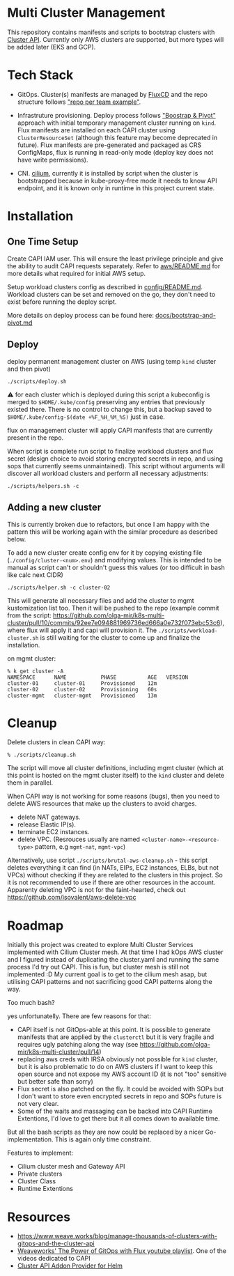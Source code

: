 # Multi Cluster Management

This repository contains manifests and scripts to bootstrap clusters with [Cluster API](https://github.com/kubernetes-sigs/cluster-api). Currently only AWS clusters are supported, but more types will be added later (EKS and GCP).

# Tech Stack

* GitOps. Cluster(s) manifests are managed by [FluxCD](https://fluxcd.io/) and the repo structure follows ["repo per team example"](https://fluxcd.io/docs/guides/repository-structure/#repo-per-team).

* Infrastruture provisioning. Deploy process follows ["Boostrap & Pivot"](https://cluster-api.sigs.k8s.io/clusterctl/commands/move.html) approach with initial temporary management cluster running on `kind`. Flux manifests are installed on each CAPI cluster using `ClusterResourceSet` (although this feature may become deprecated in future). Flux manifests are pre-generated and packaged as CRS ConfigMaps, flux is running in read-only mode (deploy key does not have write permissions).

* CNI. [cilium](https://cilium.io/), currently it is installed by script when the cluster is bootstrapped because in kube-proxy-free mode it needs to know API endpoint, and it is known only in runtime in this project current state.

# Installation

## One Time Setup

Create CAPI IAM user. This will ensure the least privilege principle and give the ability to audit CAPI requests separately.
Refer to [aws/README.md](aws/README.md) for more details what required for initial AWS setup.

Setup workload clusters config as described in [config/README.md](config/README.md). Workload clusters can be set and removed on the go, they don't need to exist before running the deploy script.

More details on deploy process can be found here: [docs/bootstrap-and-pivot.md](docs/bootstrap-and-pivot.md)

## Deploy

deploy permanent management cluster on AWS (using temp `kind` cluster and then pivot)
```
./scripts/deploy.sh
```
:warning: for each cluster which is deployed during this script a kubeconfig is merged to `$HOME/.kube/config` preserving any entries that previously existed there. There is no control to change this, but a backup saved to `$HOME/.kube/config-$(date +%F_%H_%M_%S)` just in case.

flux on management cluster will apply CAPI manifests that are currently present in the repo.

When script is complete run script to finalize workload clusters and flux secret (design choice to avoid storing encrypted secrets in repo, and using sops that currently seems unmaintained).
This script without arguments will discover all workload clusters and perform all necessary adjustments:
```
./scripts/helpers.sh -c
```

## Adding a new cluster

This is currently broken due to refactors, but once I am happy with the pattern this will be working again with the similar procedure as described below.

To add a new cluster create config env for it by copying existing file (`./config/cluster-<num>.env`) and modifying values. This is intended to be manual as script can't or shouldn't guess this values (or too difficult in bash like calc next CIDR)

```
./scripts/helper.sh -c cluster-02
```

This will generate all necessary files and add the cluster to mgmt kustomization list too. Then it will be pushed to the repo (example commit from the script: https://github.com/olga-mir/k8s-multi-cluster/pull/10/commits/92ee7e094881969736ed666a0e732f073ebc53c6), where flux will apply it and capi will provision it. The `./scripts/workload-cluster.sh` is still waiting for the cluster to come up and finalize the installation.

on mgmt cluster:
```
% k get cluster -A
NAMESPACE      NAME           PHASE          AGE   VERSION
cluster-01     cluster-01     Provisioned    12m
cluster-02     cluster-02     Provisioning   60s
cluster-mgmt   cluster-mgmt   Provisioned    13m
```

# Cleanup

Delete clusters in clean CAPI way:
```
% ./scripts/cleanup.sh
```
The script will move all cluster definitions, including mgmt cluster (which at this point is hosted on the mgmt cluster itself) to the `kind` cluster and delete them in parallel.

When CAPI way is not working for some reasons (bugs), then you need to delete AWS resources that make up the clusters to avoid charges.

* delete NAT gateways.
* release Elastic IP(s).
* terminate EC2 instances.
* delete VPC.
(Resrouces usually are named `<cluster-name>-<resource-type>` pattern, e.g `mgmt-nat`, `mgmt-vpc`)

Alternatively, use script `./scripts/brutal-aws-cleanup.sh` - this script deletes everything it can find (in NATs, EIPs, EC2 instances, ELBs, but not VPCs) without checking if they are related to the clusters in this project. So it is not recommended to use if there are other resources in the account.
Apparenty deleting VPC is not for the faint-hearted, check out https://github.com/isovalent/aws-delete-vpc

# Roadmap

Initially this project was created to explore Multi Cluster Services implemented with Cilium Cluster mesh. At that time I had kOps AWS cluster and I figured instead of duplicating the cluster.yaml and running the same process I'd try out CAPI. This is fun, but cluster mesh is still not implemented :D My current goal is to get to the cilium mesh asap, but utilising CAPI patterns and not sacrificing good CAPI patterns along the way.

Too much bash?

yes unfortunatelly. There are few reasons for that:
* CAPI itself is not GitOps-able at this point. It is possible to generate manifests that are applied by the `clusterctl` but it is very fragile and requires ugly patching along the way (see https://github.com/olga-mir/k8s-multi-cluster/pull/14)
* replacing aws creds with IRSA obviously not possible for `kind` cluster, but it is also problematic to do on AWS clusters if I want to keep this open source and not expose my AWS account ID (it is not "too" sensitive but better safe than sorry)
* Flux secret is also patched on the fly. It could be avoided with SOPs but I don't want to store even encrypted secrets in repo and SOPs future is not very clear.
* Some of the waits and massaging can be backed into CAPI Runtime Extentions, I'd love to get there but it all comes down to available time.

But all the bash scripts as they are now could be replaced by a nicer Go-implementation. This is again only time constraint.

Features to implement:
* Cilium cluster mesh and Gateway API
* Private clusters
* Cluster Class
* Runtime Extentions

# Resources

* https://www.weave.works/blog/manage-thousands-of-clusters-with-gitops-and-the-cluster-api
* [Weaveworks' The Power of GitOps with Flux youtube playlist](https://www.youtube.com/playlist?list=PL9lTuCFNLaD3fI_g-NXWVxopnJ0adn65d). One of the videos dedicated to CAPI
* [Cluster API Addon Provider for Helm](https://github.com/kubernetes-sigs/cluster-api-addon-provider-helm)

